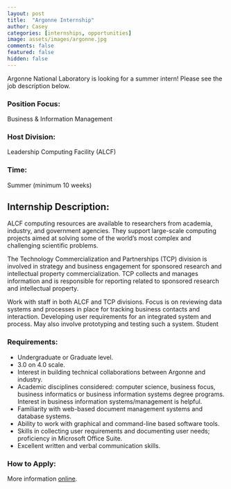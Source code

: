 ```yaml
---
layout: post
title:  "Argonne Internship"
author: Casey
categories: [internships, opportunities]
image: assets/images/argonne.jpg
comments: false
featured: false
hidden: false
---
```

Argonne National Laboratory is looking for a summer intern! Please see the job description below.

### Position Focus:
Business & Information Management

### Host Division:
Leadership Computing Facility (ALCF)

### Time:
Summer (minimum 10 weeks)

## Internship Description:

ALCF computing resources are available to researchers from academia, industry, and government agencies. They support large-scale computing projects aimed at solving some of the world’s most complex and challenging scientific problems.

The Technology Commercialization and Partnerships (TCP) division is involved in strategy and business engagement for sponsored research and intellectual property commercialization. TCP collects and manages information and is responsible for reporting related to sponsored research and intellectual property.

Work with staff in both ALCF and TCP divisions.
Focus is on reviewing data systems and processes in place for tracking business contacts and interaction.
Developing user requirements for an integrated system and process.
May also involve prototyping and testing such a system.
Student 

### Requirements:

- Undergraduate or Graduate level.
- 3.0 on 4.0 scale.
- Interest in building technical collaborations between Argonne and industry.
- Academic disciplines considered:  computer science, business focus, business informatics or business information systems degree programs. Interest in business information systems/management is helpful.
- Familiarity with web-based document management systems and database systems.
- Ability to work with graphical and command-line based software tools.
- Skills in collecting user requirements and documenting user needs; proficiency in Microsoft Office Suite.
- Excellent written and verbal communication skills.

### How to Apply:
More information <a href="https://www.anl.gov/education/professional-career-internship-position-list">online</a>.